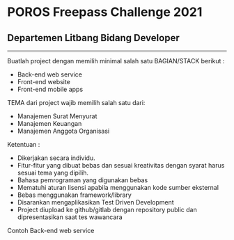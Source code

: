 # POROS Freepass Challenge 2021

## Departemen Litbang Bidang Developer

---

Buatlah project dengan memilih minimal salah satu BAGIAN/STACK berikut :
- Back-end web service
- Front-end website
- Front-end mobile apps

TEMA dari project wajib memilih salah satu dari:
- Manajemen Surat Menyurat
- Manajemen Keuangan
- Manajemen Anggota Organisasi

Ketentuan :
- Dikerjakan secara individu. 
- Fitur-fitur yang dibuat bebas dan sesuai kreativitas dengan syarat harus sesuai tema yang dipilih.
- Bahasa pemrograman yang digunakan bebas
- Mematuhi aturan lisensi apabila menggunakan kode sumber eksternal
- Bebas menggunakan framework/library
- Disarankan mengaplikasikan Test Driven Development
- Project diupload ke github/gitlab dengan repository public dan dipresentasikan saat tes wawancara

Contoh Back-end web service

